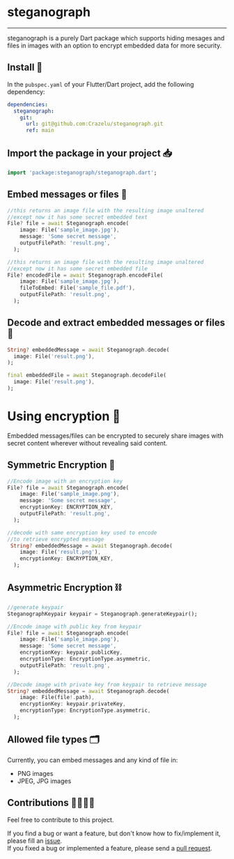 # steganograph

***
steganograph is a purely Dart package which supports hiding mesages and files in images with an option to encrypt embedded data for more security.

## Install 🚀

In the `pubspec.yaml` of your Flutter/Dart project, add the following dependency:

```yaml 
dependencies:
  steganograph:
    git:
      url: git@github.com:Crazelu/steganograph.git
      ref: main
```

## Import the package in your project 📥

```dart
import 'package:steganograph/steganograph.dart';
```

## Embed messages or files 🔏

```dart
//this returns an image file with the resulting image unaltered
//except now it has some secret embedded text
File? file = await Steganograph.encode(
    image: File('sample_image.jpg'),
    message: 'Some secret message',
    outputFilePath: 'result.png',
  );

//this returns an image file with the resulting image unaltered
//except now it has some secret embedded file
File? encodedFile = await Steganograph.encodeFile(
    image: File('sample_image.jpg'),
    fileToEmbed: File('sample_file.pdf'),
    outputFilePath: 'result.png',
  );

```

## Decode and extract embedded messages or files 📨

```dart
String? embeddedMessage = await Steganograph.decode(
  image: File('result.png'),
);

final embeddedFile = await Steganograph.decodeFile(
  image: File('result.png'),
);

```

# Using encryption 🔐

Embedded messages/files can be encrypted to securely share images with secret content wherever without revealing said content.

## Symmetric Encryption 🔗

```dart
//Encode image with an encryption key
File? file = await Steganograph.encode(
    image: File('sample_image.png'),
    message: 'Some secret message',
    encryptionKey: ENCRYPTION_KEY,
    outputFilePath: 'result.png',
  );
```

```dart
//decode with same encryption key used to encode 
//to retrieve encrypted message
 String? embeddedMessage = await Steganograph.decode(
    image: File('result.png'),
    encryptionKey: ENCRYPTION_KEY,
  );
```

## Asymmetric Encryption ⛓

```dart
//generate keypair
SteganographKeypair keypair = Steganograph.generateKeypair();
```

```dart
//Encode image with public key from keypair
File? file = await Steganograph.encode(
    image: File('sample_image.png'),
    message: 'Some secret message',
    encryptionKey: keypair.publicKey,
    encryptionType: EncryptionType.asymmetric,
    outputFilePath: 'result.png',
  );
```

```dart
//Decode image with private key from keypair to retrieve message
String? embeddedMessage = await Steganograph.decode(
    image: File(file!.path),
    encryptionKey: keypair.privateKey,
    encryptionType: EncryptionType.asymmetric,
  );
```


## Allowed file types 🗂

Currently, you can embed messages and any kind of file in:
* PNG images
* JPEG, JPG images

## Contributions 🫱🏾‍🫲🏼

Feel free to contribute to this project.

If you find a bug or want a feature, but don't know how to fix/implement it, please fill an [issue](https://github.com/Crazelu/steganograph/issues).  
If you fixed a bug or implemented a feature, please send a [pull request](https://github.com/Crazelu/steganograph/pulls).